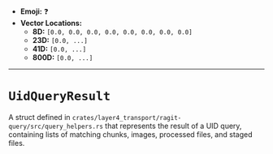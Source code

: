 - **Emoji:** ❓
- **Vector Locations:**
    - **8D:** `[0.0, 0.0, 0.0, 0.0, 0.0, 0.0, 0.0, 0.0]`
    - **23D:** `[0.0, ...]`
    - **41D:** `[0.0, ...]`
    - **800D:** `[0.0, ...]`

---

# `UidQueryResult`

A struct defined in `crates/layer4_transport/ragit-query/src/query_helpers.rs` that represents the result of a UID query, containing lists of matching chunks, images, processed files, and staged files.